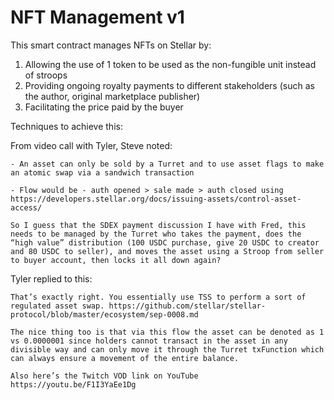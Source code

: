 # NFT Management v1
This smart contract manages NFTs on Stellar by:

1. Allowing the use of 1 token to be used as the non-fungible unit instead of stroops
2. Providing ongoing royalty payments to different stakeholders (such as the author, original marketplace publisher)
3. Facilitating the price paid by the buyer

Techniques to achieve this:

From video call with Tyler, Steve noted:

```
- An asset can only be sold by a Turret and to use asset flags to make an atomic swap via a sandwich transaction

- Flow would be - auth opened > sale made > auth closed using https://developers.stellar.org/docs/issuing-assets/control-asset-access/

So I guess that the SDEX payment discussion I have with Fred, this needs to be managed by the Turret who takes the payment, does the “high value” distribution (100 USDC purchase, give 20 USDC to creator and 80 USDC to seller), and moves the asset using a Stroop from seller to buyer account, then locks it all down again?
```

Tyler replied to this:
```
That’s exactly right. You essentially use TSS to perform a sort of regulated asset swap. https://github.com/stellar/stellar-protocol/blob/master/ecosystem/sep-0008.md

The nice thing too is that via this flow the asset can be denoted as 1 vs 0.0000001 since holders cannot transact in the asset in any divisible way and can only move it through the Turret txFunction which can always ensure a movement of the entire balance.

Also here’s the Twitch VOD link on YouTube
https://youtu.be/F1I3YaEe1Dg
```